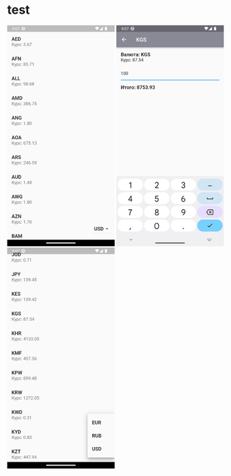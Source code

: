 # test

<img src="https://github.com/Jakausenova1/test/blob/master/Screenshot_1686650510.png" width="250">
<img src="https://github.com/Jakausenova1/test/blob/master/Screenshot_1686650528.png" width="250">
<img src="https://github.com/Jakausenova1/test/blob/master/Screenshot_1686650533.png" width="250">

